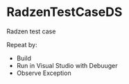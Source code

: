 # RadzenTestCaseDS
Radzen test case

Repeat by:

- Build
- Run in Visual Studio with Debuuger
- Observe Exception

